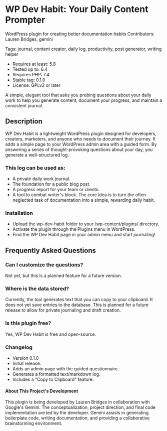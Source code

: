 # WP Dev Habit: Your Daily Content Prompter
WordPress plugin for creating better documentation habits
Contributors: Lauren Bridges, gemini

Tags: journal, content creator, daily log, productivity, post generator, writing helper
- Requires at least: 5.8
- Tested up to: 6.4
- Requires PHP: 7.4
- Stable tag: 0.1.0
- License: GPLv2 or later

A simple, elegant tool that asks you probing questions about your daily work to help you generate content, document your progress, and maintain a consistent journal.

## Description
WP Dev Habit is a lightweight WordPress plugin designed for developers, creators, marketers, and anyone who needs to document their journey. It adds a simple page to your WordPress admin area with a guided form. By answering a series of thought-provoking questions about your day, you generate a well-structured log.

### This log can be used as:
- A private daily work journal.
- The foundation for a public blog post.
- A progress report for your team or clients.
- A tool to combat writer's block.
The core idea is to turn the often-neglected task of documentation into a simple, rewarding daily habit.

### Installation
- Upload the wp-dev-habit folder to your /wp-content/plugins/ directory.
- Activate the plugin through the Plugins menu in WordPress.
- Find the WP Dev Habit page in your admin menu and start journaling!

## Frequently Asked Questions
### Can I customize the questions?
Not yet, but this is a planned feature for a future version.

### Where is the data stored?
Currently, the tool generates text that you can copy to your clipboard. It does not yet save entries to the database. This is planned for a future release to allow for private journaling and draft creation.

### Is this plugin free?
Yes, WP Dev Habit is free and open-source.

### Changelog
- Version 0.1.0
- Initial release.
- Adds an admin page with the guided questionnaire.
- Generates a formatted text/markdown log.
- Includes a "Copy to Clipboard" feature.

#### About This Project's Development
This plugin is being developed by Lauren Bridges in collaboration with Google's Gemini. The conceptualization, project direction, and final code implementation are led by the developer. Gemini assists in generating boilerplate code, writing documentation, and providing a collaborative brainstorming environment.
